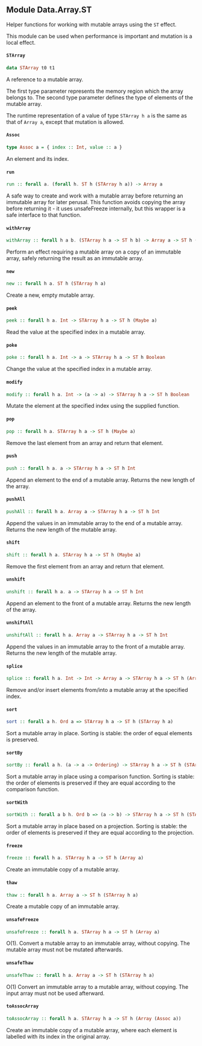 ## Module Data.Array.ST

Helper functions for working with mutable arrays using the `ST` effect.

This module can be used when performance is important and mutation is a local effect.

#### `STArray`

``` purescript
data STArray t0 t1
```

A reference to a mutable array.

The first type parameter represents the memory region which the array belongs to.
The second type parameter defines the type of elements of the mutable array.

The runtime representation of a value of type `STArray h a` is the same as that of `Array a`,
except that mutation is allowed.

#### `Assoc`

``` purescript
type Assoc a = { index :: Int, value :: a }
```

An element and its index.

#### `run`

``` purescript
run :: forall a. (forall h. ST h (STArray h a)) -> Array a
```

A safe way to create and work with a mutable array before returning an
immutable array for later perusal. This function avoids copying the array
before returning it - it uses unsafeFreeze internally, but this wrapper is
a safe interface to that function.

#### `withArray`

``` purescript
withArray :: forall h a b. (STArray h a -> ST h b) -> Array a -> ST h (Array a)
```

Perform an effect requiring a mutable array on a copy of an immutable array,
safely returning the result as an immutable array.

#### `new`

``` purescript
new :: forall h a. ST h (STArray h a)
```

Create a new, empty mutable array.

#### `peek`

``` purescript
peek :: forall h a. Int -> STArray h a -> ST h (Maybe a)
```

Read the value at the specified index in a mutable array.

#### `poke`

``` purescript
poke :: forall h a. Int -> a -> STArray h a -> ST h Boolean
```

Change the value at the specified index in a mutable array.

#### `modify`

``` purescript
modify :: forall h a. Int -> (a -> a) -> STArray h a -> ST h Boolean
```

Mutate the element at the specified index using the supplied function.

#### `pop`

``` purescript
pop :: forall h a. STArray h a -> ST h (Maybe a)
```

Remove the last element from an array and return that element.

#### `push`

``` purescript
push :: forall h a. a -> STArray h a -> ST h Int
```

Append an element to the end of a mutable array. Returns the new length of
the array.

#### `pushAll`

``` purescript
pushAll :: forall h a. Array a -> STArray h a -> ST h Int
```

Append the values in an immutable array to the end of a mutable array.
Returns the new length of the mutable array.

#### `shift`

``` purescript
shift :: forall h a. STArray h a -> ST h (Maybe a)
```

Remove the first element from an array and return that element.

#### `unshift`

``` purescript
unshift :: forall h a. a -> STArray h a -> ST h Int
```

Append an element to the front of a mutable array. Returns the new length of
the array.

#### `unshiftAll`

``` purescript
unshiftAll :: forall h a. Array a -> STArray h a -> ST h Int
```

Append the values in an immutable array to the front of a mutable array.
Returns the new length of the mutable array.

#### `splice`

``` purescript
splice :: forall h a. Int -> Int -> Array a -> STArray h a -> ST h (Array a)
```

Remove and/or insert elements from/into a mutable array at the specified index.

#### `sort`

``` purescript
sort :: forall a h. Ord a => STArray h a -> ST h (STArray h a)
```

Sort a mutable array in place. Sorting is stable: the order of equal
elements is preserved.

#### `sortBy`

``` purescript
sortBy :: forall a h. (a -> a -> Ordering) -> STArray h a -> ST h (STArray h a)
```

Sort a mutable array in place using a comparison function. Sorting is
stable: the order of elements is preserved if they are equal according to
the comparison function.

#### `sortWith`

``` purescript
sortWith :: forall a b h. Ord b => (a -> b) -> STArray h a -> ST h (STArray h a)
```

Sort a mutable array in place based on a projection. Sorting is stable: the
order of elements is preserved if they are equal according to the projection.

#### `freeze`

``` purescript
freeze :: forall h a. STArray h a -> ST h (Array a)
```

Create an immutable copy of a mutable array.

#### `thaw`

``` purescript
thaw :: forall h a. Array a -> ST h (STArray h a)
```

Create a mutable copy of an immutable array.

#### `unsafeFreeze`

``` purescript
unsafeFreeze :: forall h a. STArray h a -> ST h (Array a)
```

O(1). Convert a mutable array to an immutable array, without copying. The mutable
array must not be mutated afterwards.

#### `unsafeThaw`

``` purescript
unsafeThaw :: forall h a. Array a -> ST h (STArray h a)
```

O(1) Convert an immutable array to a mutable array, without copying. The input
array must not be used afterward.

#### `toAssocArray`

``` purescript
toAssocArray :: forall h a. STArray h a -> ST h (Array (Assoc a))
```

Create an immutable copy of a mutable array, where each element
is labelled with its index in the original array.


